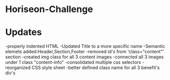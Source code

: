 # Horiseon-Challenge

# Updates #
-properly indented HTML
-Updated Title to a more specific name
-Semantic elemets added:Header,Section,Footer
-removed id's from 'class="content"' section
-created img class for all 3 content images
-connected all 3 images under 1 class "content-info"
-consolidated multiple css selectors
-reorganized CSS style sheet
-better defined class name for all 3 benefit's div's